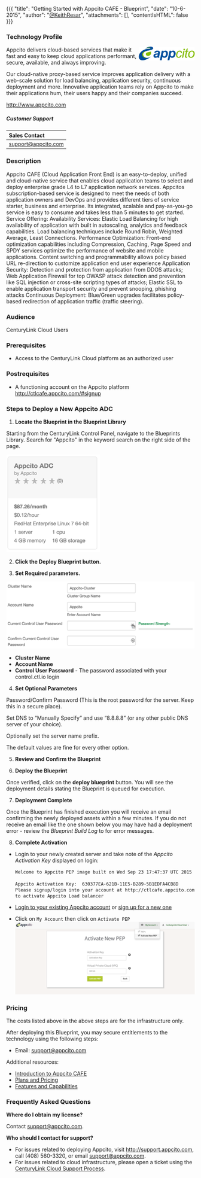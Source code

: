 {{{
  "title": "Getting Started with Appcito CAFE - Blueprint",
  "date": "10-6-2015",
  "author": "<a href='https://twitter.com/KeithResar'>@KeithResar</a>",
  "attachments": [],
  "contentIsHTML": false
}}}



### Technology Profile

<img src="../../images/appcito/appcito_logo.png" style="border:0;float:right;max-width: 150px;">

Appcito delivers cloud-based services that make it fast and easy to keep cloud applications performant, secure, available, and always improving.

Our cloud-native proxy-based service improves application delivery with a web-scale solution for load balancing, application security, continuous deployment and more. Innovative application teams rely on Appcito to make their applications hum, their users happy and their companies succeed.

http://www.appcito.com


##### Customer Support

|Sales Contact   	|
|:-	|
|support@appcito.com   	|


### Description

Appcito CAFE (Cloud Application Front End) is an easy-to-deploy, unified and cloud-native service that enables cloud application teams to select and deploy enterprise grade L4 to L7 application network services. Appcitos subscription-based service is designed to meet the needs of both application owners and DevOps and provides different tiers of service starter, business and enterprise. Its integrated, scalable and pay-as-you-go service is easy to consume and takes less than 5 minutes to get started. Service Offering: Availability Services: Elastic Load Balancing for high availability of application with built in autoscaling, analytics and feedback capabilities. Load balancing techniques include Round Robin, Weighted Average, Least Connections. Performance Optimization: Front-end optimization capabilities including Compression, Caching, Page Speed and SPDY services optimize the performance of website and mobile applications. Content switching and programmability allows policy based URL re-direction to customize application end user experience Application Security: Detection and protection from application from DDOS attacks; Web Application Firewall for top OWASP attack detection and prevention like SQL injection or cross-site scripting types of attacks; Elastic SSL to enable application transport security and prevent snooping, phishing attacks Continuous Deployment: Blue/Green upgrades facilitates policy-based redirection of application traffic (traffic steering).


### Audience

CenturyLink Cloud Users


### Prerequisites

* Access to the CenturyLink Cloud platform as an authorized user


### Postrequisites

* A functioning account on the Appcito platform http://ctlcafe.appcito.com/#signup


### Steps to Deploy a New Appcito ADC

1. **Locate the Blueprint in the Blueprint Library**

 Starting from the CenturyLink Control Panel, navigate to the Blueprints Library. Search for "Appcito" in the keyword search on the right side of the page.

  <img src="../../images/appcito/cluster_blueprint_tiles.png" style="border:0;max-width:250px;">

2. **Click the Deploy Blueprint button.**

3. **Set Required parameters.**

  <img src="../../images/appcito/deploy_parameters.png">

  * **Cluster Name**
  * **Account Name**
  * **Control User Password** - The password associated with your control.ctl.io login

4. **Set Optional Parameters**

  Password/Confirm Password (This is the root password for the server. Keep this in a secure place).  

  Set DNS to “Manually Specify” and use “8.8.8.8” (or any other public DNS server of your choice).

  Optionally set the server name prefix.

  The default values are fine for every other option.

5. **Review and Confirm the Blueprint**

6. **Deploy the Blueprint**

  Once verified, click on the **deploy blueprint** button. You will see the deployment details stating the Blueprint is queued for execution.

7. **Deployment Complete**

  Once the Blueprint has finished execution you will receive an email confirming the newly deployed assets within a few minutes.  If you do not receive an email like the one shown below you may have had a deployment error - review the *Blueprint Build Log* to for error messages.

8. **Complete Activation**

 * Login to your newly created server and take note of the *Appcito Activation Key* displayed on login:

   ```
   Welcome to Appcito PEP image built on Wed Sep 23 17:47:37 UTC 2015

   Appcito Activation Key:  630377EA-621B-11E5-B289-5B1EDFA4CB8D
   Please signup/login into your account at http://ctlcafe.appcito.com to activate Appcito Load balancer
   ```
 * [Login to your existing Appcito account](http://ctlcafe.appcito.com/) or [sign up for a new one](http://ctlcafe.appcito.com/#signup)
 * Click on `My Account` then click on `Activate PEP`
   ![Activate Pep](../../images/appcito/activate_pep.png)


### Pricing

The costs listed above in the above steps are for the infrastructure only.

After deploying this Blueprint, you may secure entitlements to the technology using the following steps:

 * Email: support@appcito.com

Additional resources:

* [Introduction to Appcito CAFE](http://support.appcito.com/support/solutions/articles/5000478428)
* [Plans and Pricing](http://www.appcito.com/products/service-packages/)
* [Features and Capabilities](http://www.appcito.com/appcito-cafe/)

### Frequently Asked Questions

**Where do I obtain my license?**

Contact support@appcito.com.

**Who should I contact for support?**

* For issues related to deploying Appcito, visit http://support.appcito.com, call (408) 560-3320, or email support@appcito.com.
* For issues related to cloud infrastructure, please open a ticket using the [CenturyLink Cloud Support Process](../../Support/how-do-i-report-a-support-issue.md).

